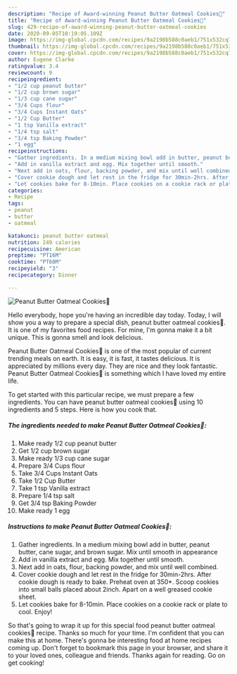 ```yaml
---
description: "Recipe of Award-winning Peanut Butter Oatmeal Cookies🍪"
title: "Recipe of Award-winning Peanut Butter Oatmeal Cookies🍪"
slug: 429-recipe-of-award-winning-peanut-butter-oatmeal-cookies
date: 2020-09-05T10:19:05.109Z
image: https://img-global.cpcdn.com/recipes/9a2198b588c0aeb1/751x532cq70/peanut-butter-oatmeal-cookies🍪-recipe-main-photo.jpg
thumbnail: https://img-global.cpcdn.com/recipes/9a2198b588c0aeb1/751x532cq70/peanut-butter-oatmeal-cookies🍪-recipe-main-photo.jpg
cover: https://img-global.cpcdn.com/recipes/9a2198b588c0aeb1/751x532cq70/peanut-butter-oatmeal-cookies🍪-recipe-main-photo.jpg
author: Eugene Clarke
ratingvalue: 3.4
reviewcount: 9
recipeingredient:
- "1/2 cup peanut butter"
- "1/2 cup brown sugar"
- "1/3 cup cane sugar"
- "3/4 Cups flour"
- "3/4 Cups Instant Oats"
- "1/2 Cup Butter"
- "1 tsp Vanilla extract"
- "1/4 tsp salt"
- "3/4 tsp Baking Powder"
- "1 egg"
recipeinstructions:
- "Gather ingredients. In a medium mixing bowl add in butter, peanut butter, cane sugar, and brown sugar. Mix until smooth in appearance"
- "Add in vanilla extract and egg. Mix together until smooth."
- "Next add in oats, flour, backing powder, and mix until well combined."
- "Cover cookie dough and let rest in the fridge for 30min-2hrs. After cookie dough is ready to bake. Preheat oven at 350*. Scoop cookies into small balls placed about 2inch. Apart on a well greased cookie sheet."
- "Let cookies bake for 8-10min. Place cookies on a cookie rack or plate to cool. Enjoy!"
categories:
- Recipe
tags:
- peanut
- butter
- oatmeal

katakunci: peanut butter oatmeal 
nutrition: 249 calories
recipecuisine: American
preptime: "PT16M"
cooktime: "PT60M"
recipeyield: "3"
recipecategory: Dinner

---
```



![Peanut Butter Oatmeal Cookies🍪](https://img-global.cpcdn.com/recipes/9a2198b588c0aeb1/751x532cq70/peanut-butter-oatmeal-cookies🍪-recipe-main-photo.jpg)

Hello everybody, hope you're having an incredible day today. Today, I will show you a way to prepare a special dish, peanut butter oatmeal cookies🍪. It is one of my favorites food recipes. For mine, I'm gonna make it a bit unique. This is gonna smell and look delicious.



Peanut Butter Oatmeal Cookies🍪 is one of the most popular of current trending meals on earth. It is easy, it is fast, it tastes delicious. It is appreciated by millions every day. They are nice and they look fantastic. Peanut Butter Oatmeal Cookies🍪 is something which I have loved my entire life.


To get started with this particular recipe, we must prepare a few ingredients. You can have peanut butter oatmeal cookies🍪 using 10 ingredients and 5 steps. Here is how you cook that.

<!--inarticleads1-->

##### The ingredients needed to make Peanut Butter Oatmeal Cookies🍪:

1. Make ready 1/2 cup peanut butter
1. Get 1/2 cup brown sugar
1. Make ready 1/3 cup cane sugar
1. Prepare 3/4 Cups flour
1. Take 3/4 Cups Instant Oats
1. Take 1/2 Cup Butter
1. Take 1 tsp Vanilla extract
1. Prepare 1/4 tsp salt
1. Get 3/4 tsp Baking Powder
1. Make ready 1 egg




<!--inarticleads2-->

##### Instructions to make Peanut Butter Oatmeal Cookies🍪:

1. Gather ingredients. In a medium mixing bowl add in butter, peanut butter, cane sugar, and brown sugar. Mix until smooth in appearance
1. Add in vanilla extract and egg. Mix together until smooth.
1. Next add in oats, flour, backing powder, and mix until well combined.
1. Cover cookie dough and let rest in the fridge for 30min-2hrs. After cookie dough is ready to bake. Preheat oven at 350*. Scoop cookies into small balls placed about 2inch. Apart on a well greased cookie sheet.
1. Let cookies bake for 8-10min. Place cookies on a cookie rack or plate to cool. Enjoy!




So that's going to wrap it up for this special food peanut butter oatmeal cookies🍪 recipe. Thanks so much for your time. I'm confident that you can make this at home. There's gonna be interesting food at home recipes coming up. Don't forget to bookmark this page in your browser, and share it to your loved ones, colleague and friends. Thanks again for reading. Go on get cooking!

